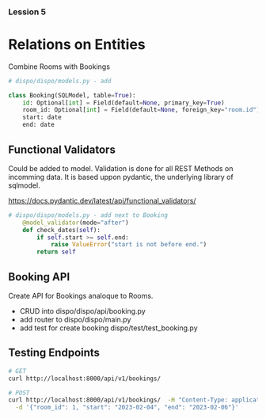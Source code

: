 ### Lession 5

# Relations on Entities

Combine Rooms with Bookings

```python
# dispo/dispo/models.py - add

class Booking(SQLModel, table=True):
    id: Optional[int] = Field(default=None, primary_key=True)
    room_id: Optional[int] = Field(default=None, foreign_key="room.id")
    start: date
    end: date

```


## Functional Validators

Could be added to model. Validation is done for all REST Methods on incomming data. It is based uppon pydantic, the underlying library of sqlmodel.

https://docs.pydantic.dev/latest/api/functional_validators/


```python
# dispo/dispo/models.py - add next to Booking
    @model_validator(mode="after")
    def check_dates(self):
        if self.start >= self.end:
            raise ValueError("start is not before end.")
        return self

```

## Booking API

Create API for Bookings analoque to Rooms.

- CRUD into dispo/dispo/api/booking.py
- add router to dispo/dispo/main.py
- add test for create booking dispo/test/test_booking.py

## Testing Endpoints

```bash
# GET
curl http://localhost:8000/api/v1/bookings/

# POST
curl http://localhost:8000/api/v1/bookings/  -H "Content-Type: application/json" \
  -d '{"room_id": 1, "start": "2023-02-04", "end": "2023-02-06"}'

```

